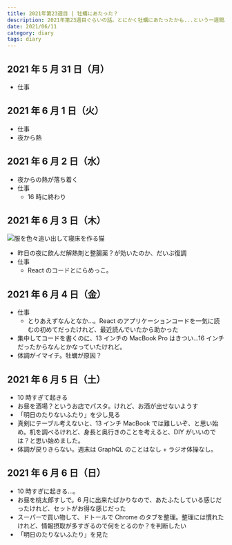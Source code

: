 ```yaml
---
title: 2021年第23週目 | 牡蠣にあたった？
description: 2021年第23週目ぐらいの話。とにかく牡蠣にあたったかも...という一週間。React をずっと触っていたけれど、Recoil にしたい気持ちが溢れてしまいそうだった
date: 2021/06/11
category: diary
tags: diary
---
```


## 2021 年 5 月 31 日（月）

- 仕事

## 2021 年 6 月 1 日（火）

- 仕事
- 夜から熱

## 2021 年 6 月 2 日（水）

- 夜からの熱が落ち着く
- 仕事
  - 16 時に終わり

## 2021 年 6 月 3 日（木）

![](/images/2021/06/2021-06-03.jpg '服を色々追い出して寝床を作る猫')

- 昨日の夜に飲んだ解熱剤と整腸薬？が効いたのか、だいぶ復調
- 仕事
  - React のコードとにらめっこ。

## 2021 年 6 月 4 日（金）

- 仕事
  - とりあえずなんとなか…。React のアプリケーションコードを一気に読むの初めてだったけれど、最近読んでいたから助かった
- 集中してコードを書くのに、13 インチの MacBook Pro はきつい…16 インチだったからなんとかなっていたけれど。
- 体調がイマイチ。牡蠣が原因？

## 2021 年 6 月 5 日（土）

- 10 時すぎて起きる
- お昼を酒場？というお店でパスタ。けれど、お酒が出せないようす
- 「明日のたりないふたり」を少し見る
- 真剣にテーブル考えないと、13 インチ MacBook では難しいぞ、と思い始め。机を調べるけれど、身長と奥行きのことを考えると、DIY がいいのでは？と思い始めました。
- 体調が戻りきらない。週末は GraphQL のことはなし + ラジオ体操なし。

## 2021 年 6 月 6 日（日）

- 10 時すぎに起きる…。
- お昼を桃太郎すしで。6 月に出来たばかりなので、あたふたしている感じだったけれど、セットがお得な感じだった
- スーパーで買い物して、ドトールで Chrome のタブを整理。整理には慣れたけれど、情報摂取が多すぎるので何をとるのか？を判断したい
- 「明日のたりないふたり」を見た
